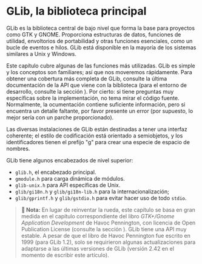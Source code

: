 # GLib, la biblioteca principal

GLib es la biblioteca central de bajo nivel que forma la base para proyectos como GTK y GNOME. Proporciona estructuras de datos, funciones de utilidad, envoltorios de portabilidad y otras funciones esenciales, como un bucle de eventos e hilos. GLib está disponible en la mayoría de los sistemas similares a Unix y Windows.

Este capítulo cubre algunas de las funciones más utilizadas. GLib es simple y los conceptos son familiares; así que nos moveremos rápidamente. Para obtener una cobertura más completa de GLib, consulte la última documentación de la API que viene con la biblioteca (para el entorno de desarrollo, consulte la sección <span class="ch-intro-dev-env"></span>). Por cierto: si tiene preguntas muy específicas sobre la implementación, no tema mirar el código fuente. Normalmente, la ocumentación contiene suficiente información, pero si encuentra un detalle faltante, por favor presente un error (por supuesto, lo mejor sería con un parche proporcionado).

Las diversas instalaciones de GLib están destinadas a tener una interfaz coherente; el estilo de codificación está orientado a semiobjetos, y los identificadores tienen el prefijo "g" para crear una especie de espacio de nombres.

GLib tiene algunos encabezados de nivel superior:

* `glib.h`, el encabezado principal.
* `gmodule.h` para carga dinámica de módulos.
* `glib-unix.h` para API específicas de Unix.
* `glib/gi18n.h` y `glib/gi18n-lib.h` para la internacionalización;
* `glib/gprintf.h` y `glib/gstdio.h` para evitar hacer uso de todo `stdio`.

> **📌 Nota:** En lugar de reinventar la rueda, este capítulo se basa en gran medida en el capítulo correspondiente del libro *GTK+/Gnome Application Development* de Havoc Pennington, con licencia de Open Publication License (consulte la sección <span class="ch-title-lic"></span>). GLib tiene una API muy estable. A pesar de que el libro de Havoc Pennington fue escrito en 1999 (para GLib 1.2), solo se requirieron algunas actualizaciones para adaptarse a las últimas versiones de GLib (versión 2.42 en el momento de escribir este artículo).
